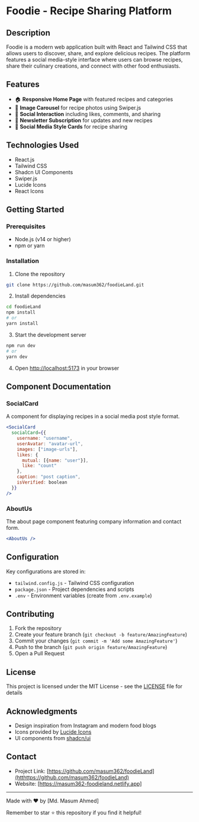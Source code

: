 # Foodie - Recipe Sharing Platform

## Description
Foodie is a modern web application built with React and Tailwind CSS that allows users to discover, share, and explore delicious recipes. The platform features a social media-style interface where users can browse recipes, share their culinary creations, and connect with other food enthusiasts.

## Features
- 🏠 **Responsive Home Page** with featured recipes and categories
- 📸 **Image Carousel** for recipe photos using Swiper.js
- 💬 **Social Interaction** including likes, comments, and sharing
- 📧 **Newsletter Subscription** for updates and new recipes
- 📱 **Social Media Style Cards** for recipe sharing

## Technologies Used
- React.js
- Tailwind CSS
- Shadcn UI Components
- Swiper.js
- Lucide Icons
- React Icons

## Getting Started

### Prerequisites
- Node.js (v14 or higher)
- npm or yarn

### Installation
1. Clone the repository
```bash
git clone https://github.com/masum362/foodieLand.git
```

2. Install dependencies
```bash
cd foodieLand
npm install
# or
yarn install
```

3. Start the development server
```bash
npm run dev
# or
yarn dev
```

4. Open [http://localhost:5173](http://localhost:5173) in your browser


## Component Documentation

### SocialCard
A component for displaying recipes in a social media post style format.
```jsx
<SocialCard
  socialCard={{
    username: "username",
    userAvatar: "avatar-url",
    images: ["image-urls"],
    likes: {
      mutual: [{name: "user"}],
      like: "count"
    },
    caption: "post caption",
    isVerified: boolean
  }}
/>
```

### AboutUs
The about page component featuring company information and contact form.
```jsx
<AboutUs />
```


## Configuration
Key configurations are stored in:
- `tailwind.config.js` - Tailwind CSS configuration
- `package.json` - Project dependencies and scripts
- `.env` - Environment variables (create from `.env.example`)

## Contributing
1. Fork the repository
2. Create your feature branch (`git checkout -b feature/AmazingFeature`)
3. Commit your changes (`git commit -m 'Add some AmazingFeature'`)
4. Push to the branch (`git push origin feature/AmazingFeature`)
5. Open a Pull Request

## License
This project is licensed under the MIT License - see the [LICENSE](LICENSE) file for details

## Acknowledgments
- Design inspiration from Instagram and modern food blogs
- Icons provided by [Lucide Icons](https://lucide.dev/)
- UI components from [shadcn/ui](https://ui.shadcn.com/)

## Contact
- Project Link: [https://github.com/masum362/foodieLand](htthttps://github.com/masum362/foodieLand)
- Website: [https://masum362-foodieland.netlify.app]

---
Made with ❤️ by [Md. Masum Ahmed]

Remember to star ⭐ this repository if you find it helpful!